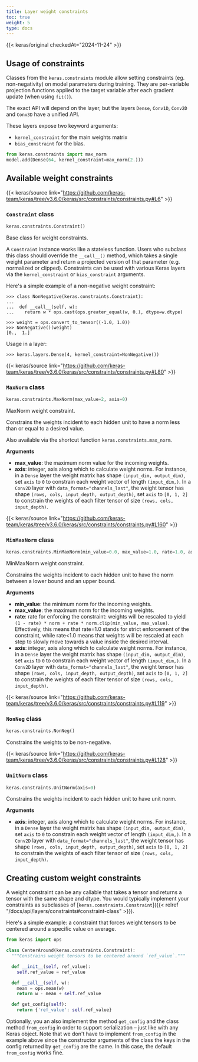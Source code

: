 ```yaml
---
title: Layer weight constraints
toc: true
weight: 5
type: docs
---
```


{{< keras/original checkedAt="2024-11-24" >}}

## Usage of constraints

Classes from the `keras.constraints` module allow setting constraints (eg. non-negativity) on model parameters during training. They are per-variable projection functions applied to the target variable after each gradient update (when using `fit()`).

The exact API will depend on the layer, but the layers `Dense`, `Conv1D`, `Conv2D` and `Conv3D` have a unified API.

These layers expose two keyword arguments:

- `kernel_constraint` for the main weights matrix
- `bias_constraint` for the bias.

```python
from keras.constraints import max_norm
model.add(Dense(64, kernel_constraint=max_norm(2.)))
```

## Available weight constraints

{{< keras/source link="https://github.com/keras-team/keras/tree/v3.6.0/keras/src/constraints/constraints.py#L6" >}}

### `Constraint` class

```python
keras.constraints.Constraint()
```

Base class for weight constraints.

A `Constraint` instance works like a stateless function. Users who subclass this class should override the `__call__()` method, which takes a single weight parameter and return a projected version of that parameter (e.g. normalized or clipped). Constraints can be used with various Keras layers via the `kernel_constraint` or `bias_constraint` arguments.

Here's a simple example of a non-negative weight constraint:

```console
>>> class NonNegative(keras.constraints.Constraint):
...
...  def __call__(self, w):
...    return w * ops.cast(ops.greater_equal(w, 0.), dtype=w.dtype)
```

```console
>>> weight = ops.convert_to_tensor((-1.0, 1.0))
>>> NonNegative()(weight)
[0.,  1.]
```

Usage in a layer:

```console
>>> keras.layers.Dense(4, kernel_constraint=NonNegative())
```

{{< keras/source link="https://github.com/keras-team/keras/tree/v3.6.0/keras/src/constraints/constraints.py#L80" >}}

### `MaxNorm` class

```python
keras.constraints.MaxNorm(max_value=2, axis=0)
```

MaxNorm weight constraint.

Constrains the weights incident to each hidden unit to have a norm less than or equal to a desired value.

Also available via the shortcut function `keras.constraints.max_norm`.

**Arguments**

- **max_value**: the maximum norm value for the incoming weights.
- **axis**: integer, axis along which to calculate weight norms. For instance, in a `Dense` layer the weight matrix has shape `(input_dim, output_dim)`, set `axis` to `0` to constrain each weight vector of length `(input_dim,)`. In a `Conv2D` layer with `data_format="channels_last"`, the weight tensor has shape `(rows, cols, input_depth, output_depth)`, set `axis` to `[0, 1, 2]` to constrain the weights of each filter tensor of size `(rows, cols, input_depth)`.

{{< keras/source link="https://github.com/keras-team/keras/tree/v3.6.0/keras/src/constraints/constraints.py#L160" >}}

### `MinMaxNorm` class

```python
keras.constraints.MinMaxNorm(min_value=0.0, max_value=1.0, rate=1.0, axis=0)
```

MinMaxNorm weight constraint.

Constrains the weights incident to each hidden unit to have the norm between a lower bound and an upper bound.

**Arguments**

- **min_value**: the minimum norm for the incoming weights.
- **max_value**: the maximum norm for the incoming weights.
- **rate**: rate for enforcing the constraint: weights will be rescaled to yield `(1 - rate) * norm + rate * norm.clip(min_value, max_value)`. Effectively, this means that rate=1.0 stands for strict enforcement of the constraint, while rate<1.0 means that weights will be rescaled at each step to slowly move towards a value inside the desired interval.
- **axis**: integer, axis along which to calculate weight norms. For instance, in a `Dense` layer the weight matrix has shape `(input_dim, output_dim)`, set `axis` to `0` to constrain each weight vector of length `(input_dim,)`. In a `Conv2D` layer with `data_format="channels_last"`, the weight tensor has shape `(rows, cols, input_depth, output_depth)`, set `axis` to `[0, 1, 2]` to constrain the weights of each filter tensor of size `(rows, cols, input_depth)`.

{{< keras/source link="https://github.com/keras-team/keras/tree/v3.6.0/keras/src/constraints/constraints.py#L119" >}}

### `NonNeg` class

```python
keras.constraints.NonNeg()
```

Constrains the weights to be non-negative.

{{< keras/source link="https://github.com/keras-team/keras/tree/v3.6.0/keras/src/constraints/constraints.py#L128" >}}

### `UnitNorm` class

```python
keras.constraints.UnitNorm(axis=0)
```

Constrains the weights incident to each hidden unit to have unit norm.

**Arguments**

- **axis**: integer, axis along which to calculate weight norms. For instance, in a `Dense` layer the weight matrix has shape `(input_dim, output_dim)`, set `axis` to `0` to constrain each weight vector of length `(input_dim,)`. In a `Conv2D` layer with `data_format="channels_last"`, the weight tensor has shape `(rows, cols, input_depth, output_depth)`, set `axis` to `[0, 1, 2]` to constrain the weights of each filter tensor of size `(rows, cols, input_depth)`.

## Creating custom weight constraints

A weight constraint can be any callable that takes a tensor and returns a tensor with the same shape and dtype. You would typically implement your constraints as subclasses of [`keras.constraints.Constraint`]({{< relref "/docs/api/layers/constraints#constraint-class" >}}).

Here's a simple example: a constraint that forces weight tensors to be centered around a specific value on average.

```python
from keras import ops

class CenterAround(keras.constraints.Constraint):
  """Constrains weight tensors to be centered around `ref_value`."""

  def __init__(self, ref_value):
    self.ref_value = ref_value

  def __call__(self, w):
    mean = ops.mean(w)
    return w - mean + self.ref_value

  def get_config(self):
    return {'ref_value': self.ref_value}
```

Optionally, you an also implement the method `get_config` and the class method `from_config` in order to support serialization – just like with any Keras object. Note that we don't have to implement `from_config` in the example above since the constructor arguments of the class the keys in the config returned by `get_config` are the same. In this case, the default `from_config` works fine.
